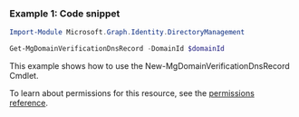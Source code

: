 ### Example 1: Code snippet

```powershellImport-Module Microsoft.Graph.Identity.DirectoryManagement

Get-MgDomainVerificationDnsRecord -DomainId $domainId
```
This example shows how to use the New-MgDomainVerificationDnsRecord Cmdlet.
To learn about permissions for this resource, see the [permissions reference](/graph/permissions-reference).

